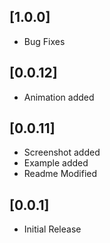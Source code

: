 ## [1.0.0]

* Bug Fixes

## [0.0.12]

* Animation added

## [0.0.11]

* Screenshot added
* Example added
* Readme Modified

## [0.0.1]

* Initial Release
